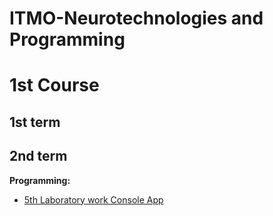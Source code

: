 # ITMO-Neurotechnologies and Programming
# 1st Course
## 1st term

## 2nd term
<b>Programming:</b>
- [5th Laboratory work Console App](https://github.com/ArseniiKarov/lab5Prog)
